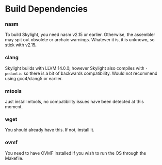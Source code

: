 # Build Dependencies
### nasm
To build Skylight, you need nasm v2.15 or earlier. Otherwise, the assembler may spit out obsolete or archaic warnings. Whatever it is, it is unknown, so stick with v2.15.
### clang
Skylight builds with LLVM 14.0.0, however Skylight also compiles with `-pedantic` so there is a bit of backwards compatibility. Would not recommend using gcc4/clang5 or earlier.
### mtools
Just install mtools, no compatibility issues have been detected at this moment.
### wget
You should already have this. If not, install it.
### ovmf
You need to have OVMF installed if you wish to run the OS through the Makefile.